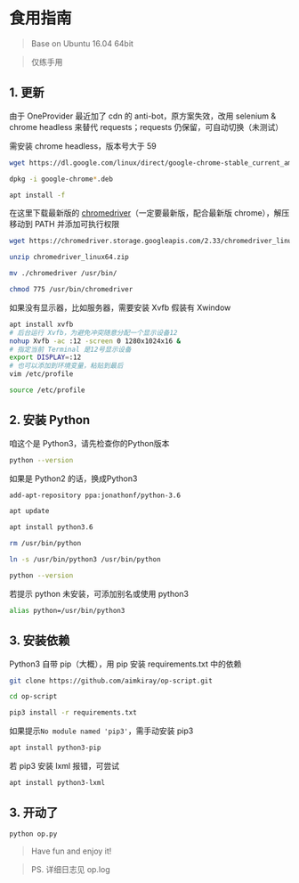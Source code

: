 # 食用指南

> Base on Ubuntu 16.04 64bit

> 仅练手用

## 1. 更新

由于 OneProvider 最近加了 cdn 的 anti-bot，原方案失效，改用 selenium & chrome headless 来替代 requests；requests 仍保留，可自动切换（未测试）

需安装 chrome headless，版本号大于 59

```bash
wget https://dl.google.com/linux/direct/google-chrome-stable_current_amd64.deb

dpkg -i google-chrome*.deb

apt install -f
```

在这里下载最新版的 [chromedriver](https://sites.google.com/a/chromium.org/chromedriver/downloads)（一定要最新版，配合最新版 chrome），解压移动到 PATH 并添加可执行权限

```bash
wget https://chromedriver.storage.googleapis.com/2.33/chromedriver_linux64.zip

unzip chromedriver_linux64.zip

mv ./chromedriver /usr/bin/

chmod 775 /usr/bin/chromedriver
```

如果没有显示器，比如服务器，需要安装 Xvfb 假装有 Xwindow

```bash
apt install xvfb
# 后台运行 Xvfb，为避免冲突随意分配一个显示设备12
nohup Xvfb -ac :12 -screen 0 1280x1024x16 &
# 指定当前 Terminal 是12号显示设备
export DISPLAY=:12
# 也可以添加到环境变量，粘贴到最后
vim /etc/profile

source /etc/profile
```

## 2. 安装 Python

咱这个是 Python3，请先检查你的Python版本

```bash
python --version
```

如果是 Python2 的话，换成Python3

```bash
add-apt-repository ppa:jonathonf/python-3.6

apt update

apt install python3.6

rm /usr/bin/python

ln -s /usr/bin/python3 /usr/bin/python

python --version
```

若提示 python 未安装，可添加别名或使用 python3

```bash
alias python=/usr/bin/python3
```

## 3. 安装依赖

Python3 自带 pip（大概），用 pip 安装 requirements.txt 中的依赖

```bash
git clone https://github.com/aimkiray/op-script.git

cd op-script

pip3 install -r requirements.txt
```

如果提示`No module named 'pip3'`，需手动安装 pip3

```bash
apt install python3-pip
```

若 pip3 安装 lxml 报错，可尝试

```bash
apt install python3-lxml
```

## 3. 开动了

```bash
python op.py
```

> Have fun and enjoy it!

> PS. 详细日志见 op.log
